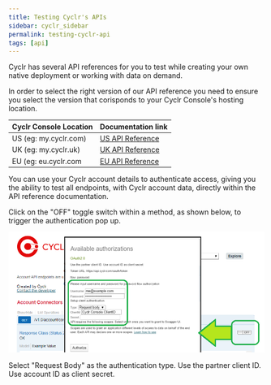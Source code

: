 ```yaml
---
title: Testing Cyclr's APIs
sidebar: cyclr_sidebar
permalink: testing-cyclr-api
tags: [api]
---
```


Cyclr has several API references for you to test while creating your own native deployment or working with data on demand. 

In order to select the right version of our API reference you need to ensure you select the version that corisponds to your Cyclr Console's hosting location.

Cyclr Console Location | Documentation link
--- | ---
US (eg: my.cyclr.com) | [US API Reference](https://api.cyclr.com/docs/index)
UK (eg: my.cyclr.uk) | [UK API Reference](https://api.cyclr.uk/docs/index)
EU (eg: eu.cyclr.com | [EU API Reference](https://api.eu.cyclr.com/docs/index)


You can use your Cyclr account details to authenticate access, giving you the ability to test all endpoints, with Cyclr account data, directly within the API reference documentation. 

Click on the "OFF" toggle switch within a method, as shown below, to trigger the authentication pop up.


![](./images/API-testing-authentication.png)


Select "Request Body" as the authentication type.
Use the partner client ID. 
Use account ID as client secret.
